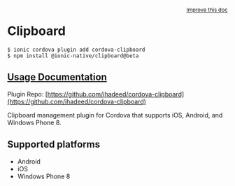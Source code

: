 <a style="float:right;font-size:12px;" href="http://github.com/ionic-team/ionic-native/edit/master/src/@ionic-native/plugins/clipboard/index.ts#L1">
  Improve this doc
</a>

# Clipboard

```
$ ionic cordova plugin add cordova-clipboard
$ npm install @ionic-native/clipboard@beta
```

## [Usage Documentation](https://ionicframework.com/docs/native/clipboard/)

Plugin Repo: [https://github.com/ihadeed/cordova-clipboard](https://github.com/ihadeed/cordova-clipboard)

Clipboard management plugin for Cordova that supports iOS, Android, and Windows Phone 8.

## Supported platforms
- Android
- iOS
- Windows Phone 8



